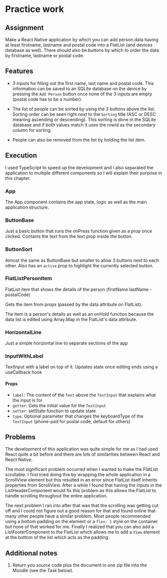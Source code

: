 # Practice work

## Assignment

Make a React Native application by which you can add person data having at least firstname, lastname and postal code into a FlatList (and devices database as well). There should also be buttons by which to order the data by firstname, lastname or postal code.

## Features

- 3 inputs for filling out the first name, last name and postal code.
  This information can be saved to an SQLite database on the device by pressing the `Add Person` button
  once none of the 3 inputs are empty (postal code has to be a number).

- The list of people can be sorted by using the 3 buttons above the list. Sorting order can be seen right next to the `Sorting` title (ASC or DESC meaning ascending or descending).
  This sorting is done in the SQLite database and if both values match it uses the rowid as the secondary column for sorting.

- People can also be removed from the list by holding the list item.

## Execution

I used TypeScript to speed up the development and I also separated the application to multiple different components so I will explain their purpose in this chapter.

### App

The App component contains the app state, logic as well as the main application structure.

### ButtonBase

Just a basic button that runs the onPress function given as a prop once clicked. Contains the text from the text prop inside the button.

### ButtonSort

Almost the same as ButtonBase but smaller to allow 3 buttons next to each other. Also has an `active` prop to highlight the currently selected button.

### FlatListPersonItem

FlatList item that shows the details of the person (firstName lastName - postalCode)

Gets the item from props (passed by the data attribute on FlatList).

The item is a person's details as well as an onHold function because the data list is edited using Array.Map in the FlatList's data attribute.

### HorizontalLine

Just a simple horizontal line to separate sections of the app

### InputWithLabel

TextInput with a label on top of it. Updates state once editing ends using a useCallback hook

#### Props

- `label`: The content of the `Text` above the `TextInput` that explains what the input is for
- `getter`: Gets the initial value for the `TextInput`
- `setter`: setState function to update state
- `type`: Optional parameter that changes the keyboardType of the `TextInput` (phone-pad for postal code, default for others)

## Problems

The development of this application was quite simple for me as I had used
React quite a bit before and there are lots of similarities between React and React Native.

The most significant problem occurred when I wanted to make the FlatList scrollable.
I first tried doing this by wrapping the whole application in a ScrollView element but this resulted in an error since FlatList itself inherits properties from ScrollView.
After a while I found that having the inputs in the ListHeaderComponent would fix this problem as this allows the FlatList to handle scrolling throughout the entire application.

The next problem I ran into after that was that the scrolling was getting cut off and I could not figure out a good reason for that and found online that many other people have a similar problem.
Most people recommended using a bottom padding on the element or a `flex: 1` style on the container but none of that worked for me. Finally I realized that you can also add a ListFooterComponent to the FlatList which allows me to add a `View` element at the bottom of the list which acts as the padding.

## Additional notes

1. Return you source code plus the document in one zip file into the Moodle (see the Task below).
